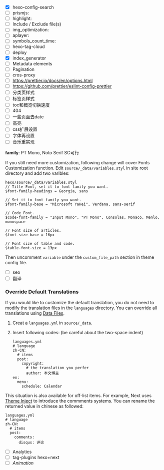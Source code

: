 - [x] hexo-config-search
- [ ] prismjs:
- [ ] highlight:
- [ ] Include / Exclude file(s)
- [ ] img_optimization:
- [ ] aplayer:
- [ ] symbols_count_time:
- [ ] hexo-tag-cloud
- [ ] deploy
- [x] index_generator
- [ ] Metadata elements
- [ ] Pagination
- [ ] cros-proxy
- [ ] https://prettier.io/docs/en/options.html
- [ ] https://github.com/prettier/eslint-config-prettier
- [ ] 分类页样式
- [ ] 标签页样式
- [ ] toc和概览切换速度
- [ ] 404
- [ ] 一些页面去date
- [ ] 高亮
- [ ] css扩展设置
- [ ] 字体再设置
- [ ] 音乐重实现

**family**: PT Mono, Noto Serif SC可行

If you still need more customization, following change will cover Fonts Customization function. Edit `source/_data/variables.styl` in site root directory and add two varibles:

```
hexo/source/_data/variables.styl
// Title Font, set it to font family you want.
$font-family-headings = Georgia, sans

// Set it to font family you want.
$font-family-base = "Microsoft YaHei", Verdana, sans-serif

// Code Font.
$code-font-family = "Input Mono", "PT Mono", Consolas, Monaco, Menlo, monospace

// Font size of articles.
$font-size-base = 16px

// Font size of table and code.
$table-font-size = 13px
```

Then uncomment `variable` under the `custom_file_path` section in theme config file.

- [ ] seo
- [ ] 翻译
 ### Override Default Translations

  If you would like to customize the default translation, you do not need to modify the translation files in the `languages` directory. You can override all translations using [Data Files](https://hexo.io/docs/data-files).

  1. Creat a `languages.yml` in `source/_data`.

  2. Insert following codes: (be careful about the two-space indent)

     ```
     languages.yml
     # language
     zh-CN:
       # items
       post:
         copyright:
           # the translation you perfer
           author: 本文博主
     en:
       menu:
         schedule: Calendar
     ```

  This situation is also available for off-list items. For example, Next uses [Theme Inject](https://theme-next.js.org/docs/advanced-settings/injects.html) to introduce the commments systems. You can rename the returned value in chinese as followed:

  ```
  languages.yml
  # language
  zh-CN:
    # items
    post:
      comments:
        disqus: 评论
  ```

- [ ] Analytics
- [ ] tag-plugins hexo+next
- [ ] *Animation*